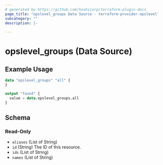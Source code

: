 ```yaml
---
# generated by https://github.com/hashicorp/terraform-plugin-docs
page_title: "opslevel_groups Data Source - terraform-provider-opslevel"
subcategory: ""
description: |-
  
---
```


# opslevel_groups (Data Source)



## Example Usage

```terraform
data "opslevel_groups" "all" {
}

output "found" {
  value = data.opslevel_groups.all
}
```

<!-- schema generated by tfplugindocs -->
## Schema

### Read-Only

- `aliases` (List of String)
- `id` (String) The ID of this resource.
- `ids` (List of String)
- `names` (List of String)


